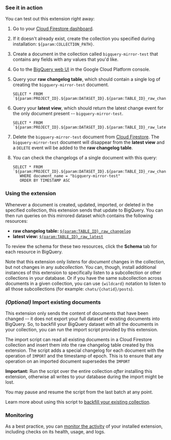 ### See it in action

You can test out this extension right away:

1.  Go to your [Cloud Firestore dashboard](https://console.firebase.google.com/project/${param:PROJECT_ID}/database/firestore/data).

1.  If it doesn't already exist, create the collection you specified during installation: `${param:COLLECTION_PATH}`.

1.  Create a document in the collection called `bigquery-mirror-test` that contains any fields with any values that you'd like.

1.  Go to the [BigQuery web UI](https://console.cloud.google.com/bigquery?project=${param:PROJECT_ID}&p=${param:PROJECT_ID}&d=${param:DATASET_ID}) in the Google Cloud Platform console.

1.  Query your **raw changelog table**, which should contain a single log of creating the `bigquery-mirror-test` document.

    ```  
    SELECT * FROM `${param:PROJECT_ID}.${param:DATASET_ID}.${param:TABLE_ID}_raw_changelog`   
    ```

1.  Query your **latest view**, which should return the latest change event for the only document present -- `bigquery-mirror-test`.

    ```  
    SELECT * FROM `${param:PROJECT_ID}.${param:DATASET_ID}.${param:TABLE_ID}_raw_latest`
    ```

1.  Delete the `bigquery-mirror-test` document from [Cloud Firestore](https://console.firebase.google.com/project/${param:PROJECT_ID}/database/firestore/data).
The `bigquery-mirror-test` document will disappear from the **latest view** and a `DELETE` event will be added to the **raw changelog table**.

1.  You can check the changelogs of a single document with this query:

    ```  
    SELECT * FROM `${param:PROJECT_ID}.${param:DATASET_ID}.${param:TABLE_ID}_raw_changelog` 
       WHERE document_name = "bigquery-mirror-test" 
       ORDER BY TIMESTAMP ASC  
    ```

### Using the extension

Whenever a document is created, updated, imported, or deleted in the specified collection, this extension sends that update to BigQuery. You can then run queries on this mirrored dataset which contains the following resources:

+   **raw changelog table:** [`${param:TABLE_ID}_raw_changelog`](https://console.cloud.google.com/bigquery?project=${param:PROJECT_ID}&p=${param:PROJECT_ID}&d=${param:DATASET_ID}&t=${param:TABLE_ID}_raw_changelog&page=table)
+   **latest view:** [`${param:TABLE_ID}_raw_latest`](https://console.cloud.google.com/bigquery?project=${param:PROJECT_ID}&p=${param:PROJECT_ID}&d=${param:DATASET_ID}&t=${param:TABLE_ID}_raw_latest&page=table)

To review the schema for these two resources, click the **Schema** tab for each resource in BigQuery.

Note that this extension only listens for _document_ changes in the collection, but not changes in any _subcollection_. You can, though, install additional instances of this extension to specifically listen to a subcollection or other collections in your database. Or if you have the same subcollection across documents in a given collection, you can use `{wildcard}` notation to listen to all those subcollections (for example: `chats/{chatid}/posts`).

### _(Optional)_ Import existing documents

This extension only sends the content of documents that have been changed -- it does not export your full dataset of existing documents into BigQuery. So, to backfill your BigQuery dataset with all the documents in your collection, you can run the import script provided by this extension.

The import script can read all existing documents in a Cloud Firestore collection and insert them into the raw changelog table created by this extension. The script adds a special changelog for each document with the operation of `IMPORT` and the timestamp of epoch. This is to ensure that any operation on an imported document supersedes the `IMPORT`

**Important:** Run the script over the entire collection _after_ installing this extension, otherwise all writes to your database during the import might be lost.

You may pause and resume the script from the last batch at any point.

Learn more about using this script to [backfill your existing collection](https://github.com/firebase/extensions/blob/master/firestore-bigquery-export/guides/IMPORT_EXISTING_DOCUMENTS.md).

### Monitoring

As a best practice, you can [monitor the activity](https://firebase.google.com/docs/extensions/manage-installed-extensions#monitor) of your installed extension, including checks on its health, usage, and logs.
